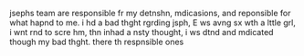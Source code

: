 jsephs team are responsible fr my detnshn, mdicasions, and reponsible for what hapnd to me.
i hd a bad thght rgrding jsph, E ws avng sx wth a lttle grl, i wnt rnd to scre hm, thn inhad a nsty thought, i ws dtnd and mdicated though my bad thght.
there th respnsible ones
